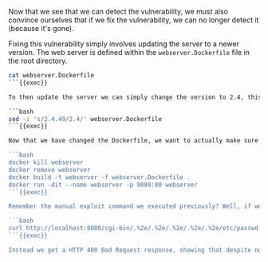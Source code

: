 Now that we see that we can detect the vulnerability, we must also convince ourselves that if we fix the vulnerability, we can no longer detect it (because it's gone). 

Fixing this vulnerability simply involves updating the server to a newer version. The web server is defined within the `webserver.Dockerfile` file in the root directory.

```bash
cat webserver.Dockerfile
```{{exec}}

To then update the server we can simply change the version to 2.4, this will provide us with the latest release of httpd 2.4 as opposed to specifically 2.4.49. You can either make this change manually with your favourite text editor, or for the sake of automation we can run the command below:

```bash
sed -i 's/2.4.49/2.4/' webserver.Dockerfile
```{{exec}}

Now that we have changed the Dockerfile, we want to actually make sure the server is updated, for this we'll simply kill and restart the server. No need for anything fancy.

```bash
docker kill webserver
docker remove webserver
docker build -t webserver -f webserver.Dockerfile .
docker run -dit --name webserver -p 8080:80 webserver
```{{exec}}

Remember the manual exploit command we executed previously? Well, if we now run it again, we will find that we do not get out the entire `/etc/passwd` file of the docker container.

```bash
curl http://localhost:8080/cgi-bin/.%2e/.%2e/.%2e/.%2e/.%2e/etc/passwd
```{{exec}}

Instead we get a HTTP 400 Bad Request response, showing that despite not altering any configuration of the webserver itself, the exploit no longer works.